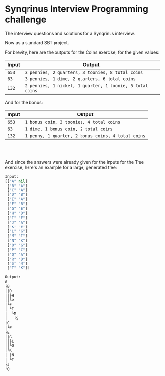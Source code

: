 # Synqrinus Interview Programming challenge
The interview questions and solutions for a Synqrinus interview.

Now as a standard SBT project.

For brevity, here are the outputs for the Coins exercise, for the given values:

| Input | Output |
| --- | --- |
| `653` | `3 pennies, 2 quarters, 3 toonies, 8 total coins` |
| `63` | `3 pennies, 1 dime, 2 quarters, 6 total coins` |
| `132` | `2 pennies, 1 nickel, 1 quarter, 1 loonie, 5 total coins` |

And for the bonus:

| Input | Output |
| --- | --- |
| `653` | `1 bonus coin, 3 toonies, 4 total coins` |
| `63` | `1 dime, 1 bonus coin, 2 total coins` |
| `132` | `1 penny, 1 quarter, 2 bonus coins, 4 total coins` |

</br></br>

And since the answers were already given for the inputs for the Tree exercise,
here's an example for a large, generated tree:

```lisp
Input:
[["A" nil]
 ["B" "A"]
 ["C" "A"]
 ["D" "B"]
 ["E" "A"]
 ["F" "B"]
 ["G" "E"]
 ["H" "D"]
 ["I" "F"]
 ["J" "A"]
 ["K" "E"]
 ["L" "G"]
 ["M" "I"]
 ["N" "K"]
 ["O" "G"]
 ["P" "C"]
 ["Q" "A"]
 ["R" "D"]
 ["S" "M"]
 ["T" "K"]]

Output:
A
├B
│├D
││├H
││└R
│└F
│ └I
│  └M
│   └S
├C
│└P
├E
│├G
││├L
││└O
│└K
│ ├N
│ └T
├J
└Q
```
